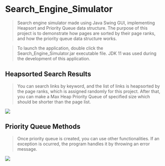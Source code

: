 
# Search_Engine_Simulator

>Search engine simulator made using Java Swing GUI, implementing Heapsort and Priority Queue data structure. The purpose of this project is to demonstrate how pages are sorted by their page ranks, and how the priority queue data structure works.

>To launch the application, double click the Search_Engine_Simulator.jar executable file. JDK 11 was used during the development of this application.

## Heapsorted Search Results

>You can search links by keyword, and the list of links is heapsorted by the page ranks, which is assigned randomly for this project. After that, you can make a Max Heap Priority Queue of specified size which should be shorter than the page list.

![](recording_1.gif)

## Priority Queue Methods

> Once priority queue is created, you can use other functionalities. If an exception is ocurred, the program handles it by throwing an error message.

![](recording_2.gif)
